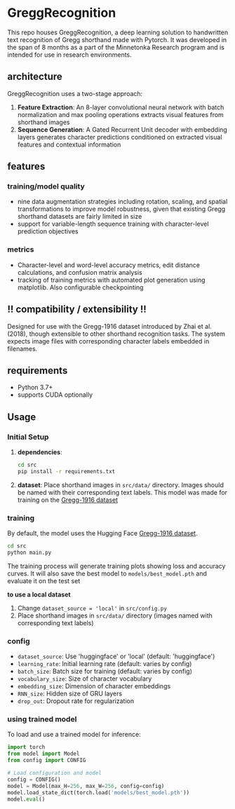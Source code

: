 # GreggRecognition

This repo houses GreggRecognition, a deep learning solution to handwritten text recognition of Gregg shorthand made with Pytorch. It was developed in the span of 8 months as a part of the Minnetonka Research program and is intended for use in research environments.

## architecture

GreggRecognition uses a two-stage approach:

1. **Feature Extraction**: An 8-layer convolutional neural network with batch normalization and max pooling operations extracts visual features from shorthand images
2. **Sequence Generation**: A Gated Recurrent Unit decoder with embedding layers generates character predictions conditioned on extracted visual features and contextual information

## features

### training/model quality
- nine data augmentation strategies including rotation, scaling, and spatial transformations to improve model robustness, given that existing Gregg shorthand datasets are fairly limited in size
- support for variable-length sequence training with character-level prediction objectives 

### metrics
- Character-level and word-level accuracy metrics, edit distance calculations, and confusion matrix analysis
- tracking of training metrics with automated plot generation using matplotlib. Also configurable checkpointing

## !! compatibility / extensibility !!

Designed for use with the Gregg-1916 dataset introduced by Zhai et al. (2018), though extensible to other shorthand recognition tasks. The system expects image files with corresponding character labels embedded in filenames.

## requirements

- Python 3.7+ 
- supports CUDA optionally

## Usage

### Initial Setup

1. **dependencies**:
   ```bash
   cd src
   pip install -r requirements.txt
   ```

2. **dataset**: Place shorthand images in `src/data/` directory. Images should be named with their corresponding text labels. This model was made for training on the [Gregg-1916 dataset](https://github.com/anonimously/Gregg1916-Recognition/blob/master/data)

### training

By default, the model uses the Hugging Face [Gregg-1916 dataset](https://huggingface.co/datasets/a0a7/Gregg-1916).

```bash
cd src
python main.py
```

The training process will generate training plots showing loss and accuracy curves. It will also save the best model to `models/best_model.pth` and evaluate it on the test set

**to use a local dataset**
1. Change `dataset_source = 'local'` in `src/config.py`
2. Place shorthand images in `src/data/` directory (images named with corresponding text labels)

### config

- `dataset_source`: Use 'huggingface' or 'local' (default: 'huggingface')
- `learning_rate`: Initial learning rate (default: varies by config)
- `batch_size`: Batch size for training (default: varies by config)
- `vocabulary_size`: Size of character vocabulary
- `embedding_size`: Dimension of character embeddings
- `RNN_size`: Hidden size of GRU layers
- `drop_out`: Dropout rate for regularization

### using trained model

To load and use a trained model for inference:
```python
import torch
from model import Model
from config import CONFIG

# Load configuration and model
config = CONFIG()
model = Model(max_H=256, max_W=256, config=config)
model.load_state_dict(torch.load('models/best_model.pth'))
model.eval()
```